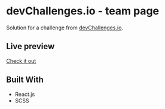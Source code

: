 # devChallenges.io - team page

Solution for a challenge from  [devChallenges.io](http://devchallenges.io).

## Live preview

[Check it out](https://dev-challenges-team-rmmaqq12g-nosthrillz.vercel.app/)

## Built With

- React.js
- SCSS
